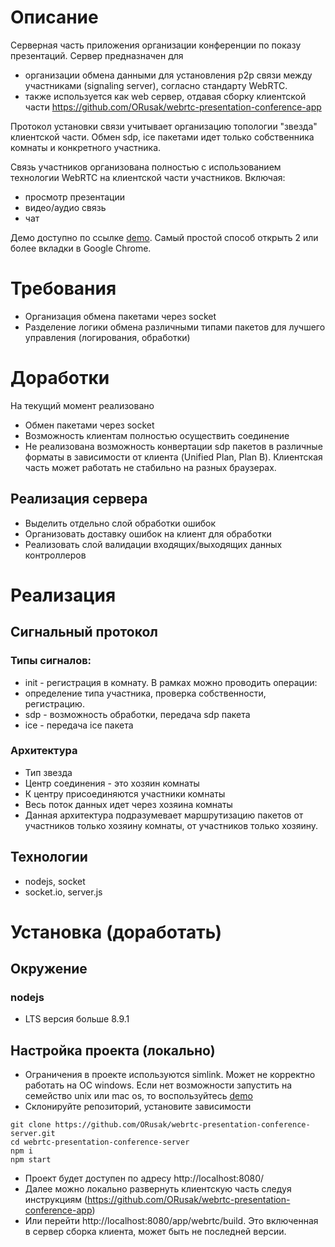 # Описание
Серверная часть приложения организации конференции по показу презентаций. 
Сервер предназначен для 
* организации обмена данными для установления p2p связи между участниками (signaling server), согласно стандарту WebRTC.
* также используется как web сервер, отдавая сборку клиентской части https://github.com/ORusak/webrtc-presentation-conference-app 

Протокол установки связи учитывает организацию топологии "звезда" клиентской части. Обмен sdp, ice пакетами идет только 
собственника комнаты и конкретного участника.

Связь участников организована полностью с использованием технологии WebRTC на клиентской части участников. Включая: 
* просмотр презентации
* видео/аудио связь
* чат

Демо доступно по ссылке [demo](https://harebrownblogs.herokuapp.com/app/webrtc/build/). Самый простой способ открыть 2 или более вкладки в Google Chrome.

# Требования
* Организация обмена пакетами через socket
* Разделение логики обмена различными типами пакетов для лучшего управления (логирования, обработки)

# Доработки
На текущий момент реализовано
* Обмен пакетами через socket
* Возможность клиентам полностью осуществить соединение
* Не реализована возможность конвертации sdp пакетов в различные форматы в зависимости от клиента (Unified Plan, Plan B). Клиентская часть может работать не стабильно на разных браузерах.
## Реализация сервера
* Выделить отдельно слой обработки ошибок
* Организовать доставку ошибок на клиент для обработки
* Реализовать слой валидации входящих/выходящих данных контроллеров

# Реализация
## Сигнальный протокол
 
### Типы сигналов:
* init - регистрация в комнату. В рамках можно проводить операции: 
* определение типа участника, проверка собственности, регистрацию.
* sdp - возможность обработки, передача sdp пакета
* ice - передача ice пакета

### Архитектура
* Тип звезда
* Центр соединения - это хозяин комнаты
* К центру присоединяются участники комнаты
* Весь поток данных идет через хозяина комнаты
* Данная архитектура подразумевает маршрутизацию пакетов от участников только хозяину комнаты, от участников только хозяину.

## Технологии
* nodejs, socket
* socket.io, server.js

# Установка (доработать)
## Окружение
### nodejs
* LTS версия больше 8.9.1 

## Настройка проекта (локально)
* Ограничения в проекте используются simlink. Может не корректно работать на ОС windows. Если нет возможности запустить на семейство unix или mac os, то воспользуйтесь [demo](https://harebrownblogs.herokuapp.com/app/webrtc/build/)
* Склонируйте репозиторий, установите зависимости
```
git clone https://github.com/ORusak/webrtc-presentation-conference-server.git
cd webrtc-presentation-conference-server
npm i
npm start
```
* Проект будет доступен по адресу http://localhost:8080/
* Далее можно локально развернуть клиентскую часть следуя инструкциям (https://github.com/ORusak/webrtc-presentation-conference-app)
* Или перейти http://localhost:8080/app/webrtc/build. Это включенная в сервер сборка клиента, может быть не последней версии.
